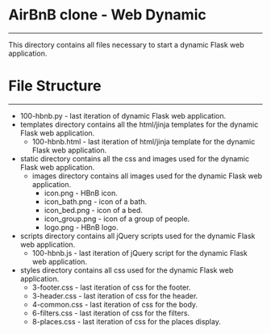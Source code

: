 # AirBnB clone - Web Dynamic
---
This directory contains all files necessary to start a dynamic Flask web application.

# File Structure
---
* 100-hbnb.py - last iteration of dynamic Flask web application.
* templates directory contains all the html/jinja templates for the dynamic Flask web application.
    * 100-hbnb.html - last iteration of html/jinja template for the dynamic Flask web application.
* static directory contains all the css and images used for the dynamic Flask web application.
  * images directory contains all images used for the dynamic Flask web application.
    * icon.png - HBnB icon.
    * icon_bath.png - icon of a bath.
    * icon_bed.png - icon of a bed.
    * icon_group.png - icon of a group of people.
    * logo.png - HBnB logo.
 * scripts directory contains all jQuery scripts used for the dynamic Flask web application.
    * 100-hbnb.js - last iteration of jQuery script for the dynamic Flask web application.
 * styles directory contains all css used for the dynamic Flask web application.
    * 3-footer.css - last iteration of css for the footer.
    * 3-header.css - last iteration of css for the header.
    * 4-common.css - last iteration of css for the body.
    * 6-filters.css - last iteration of css for the filters.
    * 8-places.css - last iteration of css for the places display.
